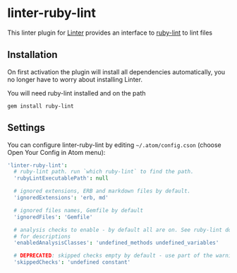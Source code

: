 # linter-ruby-lint

This linter plugin for [Linter](https://github.com/AtomLinter/Linter) provides
an interface to [ruby-lint](https://github.com/YorickPeterse/ruby-lint) to lint
files

## Installation

On first activation the plugin will install all dependencies automatically, you
no longer have to worry about installing Linter.

You will need ruby-lint installed and on the path

```
gem install ruby-lint
```

## Settings

You can configure linter-ruby-lint by editing `~/.atom/config.cson` (choose Open
Your Config in Atom menu):

```coffeescript
'linter-ruby-lint':
  # ruby-lint path. run `which ruby-lint` to find the path.
  'rubyLintExecutablePath': null

  # ignored extensions, ERB and markdown files by default.
  'ignoredExtensions': 'erb, md'

  # ignored files names, Gemfile by default
  'ignoredFiles': 'Gemfile'

  # analysis checks to enable - by default all are on. See ruby-lint documentation
  # for descriptions
  'enabledAnalysisClasses': 'undefined_methods undefined_variables'

  # DEPRECATED: skipped checks empty by default - use part of the warning
  'skippedChecks': 'undefined constant'
```
